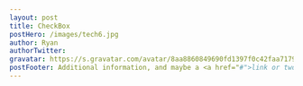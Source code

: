 ```yaml
---
layout: post
title: CheckBox 
postHero: /images/tech6.jpg
author: Ryan
authorTwitter: 
gravatar: https://s.gravatar.com/avatar/8aa8860849690fd1397f0c42faa71795?s=80
postFooter: Additional information, and maybe a <a href="#">link or two</a>
---
```



<body>
  <style>

    html {
      font-family: sans-serif;
      background: #ffc600;
    }

    .inbox {
      max-width: 400px;
      margin: 50px auto;
      background: white;
      border-radius: 5px;
      box-shadow: 10px 10px 0 rgba(0,0,0,0.1);
    }

    .item {
      display: flex;
      align-items: center;
      border-bottom: 1px solid #F1F1F1;
    }

    .item:last-child {
      border-bottom: 0;
    }


    input:checked + p {
      background: #F9F9F9;
      text-decoration: line-through;
    }

    input[type="checkbox"] {
      margin: 20px;
    }

    p {
      margin: 0;
      padding: 20px;
      transition: background 0.2s;
      flex: 1;
      font-family: 'helvetica neue';
      font-size: 20px;
      font-weight: 200;
      border-left: 1px solid #D1E2FF;
    }
  </style>
   <!--
   The following is a common layout you would see in an email client.

   When a user clicks a checkbox, holds Shift, and then clicks another checkbox a few rows down, all the checkboxes in-between those two checkboxes should be checked.

  -->
  <div class="inbox">
    <div class="item">
      <input type="checkbox">
      <p>This is an inbox layout.</p>
    </div>
    <div class="item">
      <input type="checkbox">
      <p>Check one item</p>
    </div>
    <div class="item">
      <input type="checkbox">
      <p>Hold down your Shift key</p>
    </div>
    <div class="item">
      <input type="checkbox">
      <p>Check a lower item</p>
    </div>
    <div class="item">
      <input type="checkbox">
      <p>Everything in between should also be set to checked</p>
    </div>
    <div class="item">
      <input type="checkbox">
      <p>Try do it without any libraries</p>
    </div>
    <div class="item">
      <input type="checkbox">
      <p>Just regular JavaScript</p>
    </div>
    <div class="item">
      <input type="checkbox">
      <p>Good Luck!</p>
    </div>
    <div class="item">
      <input type="checkbox">
      <p>Don't forget to tweet your result!</p>
    </div>
  </div>

<script>
const checkboxes = document.querySelectorAll('.inbox input[type="checkbox"]');

let lastChecked;

function handleCheck(e) {
  // Check if they had the shift key down
  // AND check that they are checking it
  let inBetween = false;
  if (e.shiftKey && this.checked) {
    // go ahead and do what we please
    // loop over every single checkbox
    checkboxes.forEach(checkbox => {
      console.log(checkbox);
      if (checkbox === this || checkbox === lastChecked) {
        inBetween = !inBetween;
        console.log('Starting to check them in between!');
      }

      if (inBetween) {
        checkbox.checked = true;
      }
    });
  }

  lastChecked = this;
}

checkboxes.forEach(checkbox => checkbox.addEventListener('click', handleCheck));
</script>
</body>

